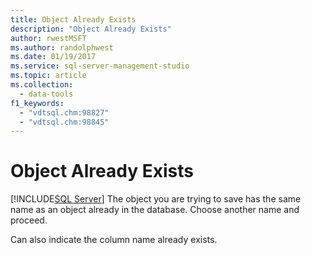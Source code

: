 ```yaml
---
title: Object Already Exists
description: "Object Already Exists"
author: rwestMSFT
ms.author: randolphwest
ms.date: 01/19/2017
ms.service: sql-server-management-studio
ms.topic: article
ms.collection:
  - data-tools
f1_keywords:
  - "vdtsql.chm:98827"
  - "vdtsql.chm:98845"
---
```

# Object Already Exists
[!INCLUDE[SQL Server](../includes/applies-to-version/sqlserver.md)]
The object you are trying to save has the same name as an object already in the database. Choose another name and proceed.  
  
Can also indicate the column name already exists.  
  
